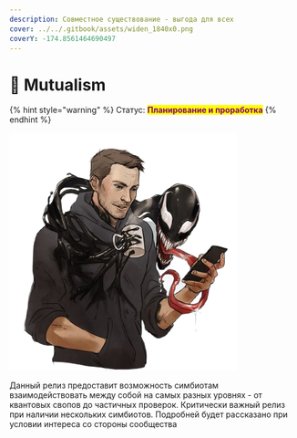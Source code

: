 ```yaml
---
description: Совместное существование - выгода для всех
cover: ../../.gitbook/assets/widen_1840x0.png
coverY: -174.8561464690497
---
```


# 🐲 Mutualism

{% hint style="warning" %}
Статус: <mark style="color:purple;">**Планирование и проработка**</mark>
{% endhint %}

![](../../.gitbook/assets/mutualismphotoAid-removed-background.png)

Данный релиз предоставит возможность симбиотам взаимодействовать между собой на самых разных уровнях - от квантовых свопов до частичных проверок. Критически важный релиз при наличии нескольких симбиотов. Подробней будет рассказано при условии интереса со стороны сообщества

